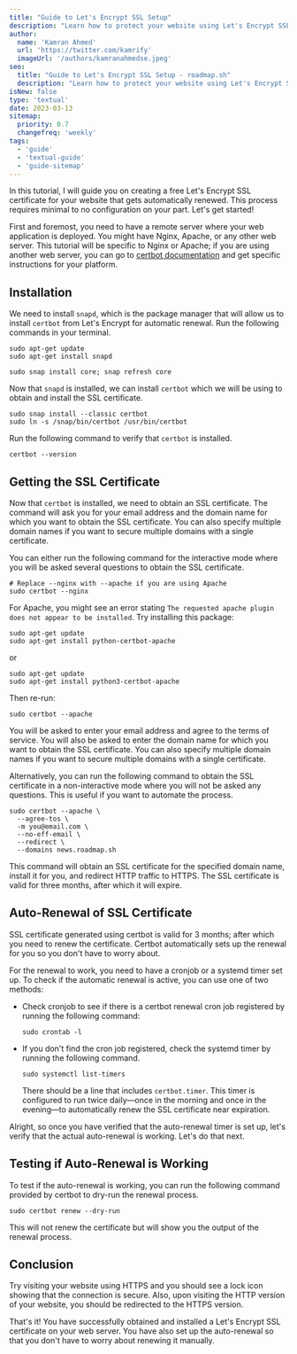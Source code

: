 ```yaml
---
title: "Guide to Let's Encrypt SSL Setup"
description: "Learn how to protect your website using Let's Encrypt SSL Certificates."
author:
  name: 'Kamran Ahmed'
  url: 'https://twitter.com/kamrify'
  imageUrl: '/authors/kamranahmedse.jpeg'
seo:
  title: "Guide to Let's Encrypt SSL Setup - roadmap.sh"
  description: "Learn how to protect your website using Let's Encrypt SSL Certificates."
isNew: false
type: 'textual'
date: 2023-03-13
sitemap:
  priority: 0.7
  changefreq: 'weekly'
tags:
  - 'guide'
  - 'textual-guide'
  - 'guide-sitemap'
---
```


In this tutorial, I will guide you on creating a free Let's Encrypt SSL certificate for your website that gets automatically renewed. This process requires minimal to no configuration on your part. Let's get started!

First and foremost, you need to have a remote server where your web application is deployed. You might have Nginx, Apache, or any other web server. This tutorial will be specific to Nginx or Apache; if you are using another web server, you can go to [certbot documentation](https://certbot.eff.org/instructions) and get specific instructions for your platform.

## Installation

We need to install `snapd`, which is the package manager that will allow us to install `certbot` from Let's Encrypt for automatic renewal. Run the following commands in your terminal.

```shell
sudo apt-get update
sudo apt-get install snapd

sudo snap install core; snap refresh core
```

Now that `snapd` is installed, we can install `certbot` which we will be using to obtain and install the SSL certificate.

```shell
sudo snap install --classic certbot
sudo ln -s /snap/bin/certbot /usr/bin/certbot
```

Run the following command to verify that `certbot` is installed.

```shell
certbot --version
```

## Getting the SSL Certificate

Now that `certbot` is installed, we need to obtain an SSL certificate. The command will ask you for your email address and the domain name for which you want to obtain the SSL certificate. You can also specify multiple domain names if you want to secure multiple domains with a single certificate.

You can either run the following command for the interactive mode where you will be asked several questions to obtain the SSL certificate.

```shell
# Replace --nginx with --apache if you are using Apache
sudo certbot --nginx
```

For Apache, you might see an error stating `The requested apache plugin does not appear to be installed`. Try installing this package:

```shell
sudo apt-get update
sudo apt-get install python-certbot-apache
```

or

```shell
sudo apt-get update
sudo apt-get install python3-certbot-apache 
```

Then re-run:

```shell
sudo certbot --apache
```

You will be asked to enter your email address and agree to the terms of service. You will also be asked to enter the domain name for which you want to obtain the SSL certificate. You can also specify multiple domain names if you want to secure multiple domains with a single certificate.

Alternatively, you can run the following command to obtain the SSL certificate in a non-interactive mode where you will not be asked any questions. This is useful if you want to automate the process.

```shell
sudo certbot --apache \
  --agree-tos \
  -m you@email.com \
  --no-eff-email \
  --redirect \
  --domains news.roadmap.sh
```

This command will obtain an SSL certificate for the specified domain name, install it for you, and redirect HTTP traffic to HTTPS. The SSL certificate is valid for three months, after which it will expire.

## Auto-Renewal of SSL Certificate

SSL certificate generated using certbot is valid for 3 months; after which you need to renew the certificate. Certbot automatically sets up the renewal for you so you don't have to worry about.

For the renewal to work, you need to have a cronjob or a systemd timer set up. To check if the automatic renewal is active, you can use one of two methods:

- Check cronjob to see if there is a certbot renewal cron job registered by running the following command:

  ```shell
  sudo crontab -l
  ```

- If you don't find the cron job registered, check the systemd timer by running the following command.

  ```shell
  sudo systemctl list-timers
  ```

  There should be a line that includes `certbot.timer`. This timer is configured to run twice daily—once in the morning and once in the evening—to automatically renew the SSL certificate near expiration.

Alright, so once you have verified that the auto-renewal timer is set up, let's verify that the actual auto-renewal is working. Let's do that next.

## Testing if Auto-Renewal is Working

To test if the auto-renewal is working, you can run the following command provided by certbot to dry-run the renewal process.

```shell
sudo certbot renew --dry-run
```

This will not renew the certificate but will show you the output of the renewal process.

## Conclusion

Try visiting your website using HTTPS and you should see a lock icon showing that the connection is secure. Also, upon visiting the HTTP version of your website, you should be redirected to the HTTPS version.

That's it! You have successfully obtained and installed a Let's Encrypt SSL certificate on your web server. You have also set up the auto-renewal so that you don't have to worry about renewing it manually.
